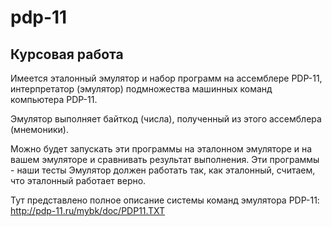 # pdp-11
## Курсовая работа 
Имеется эталонный эмулятор и набор программ на ассемблере PDP-11, интерпретатор (эмулятор) подмножества машинных команд компьютера PDP-11. 

Эмулятор выполняет байткод (числа), полученный из этого ассемблера (мнемоники). 

Можно будет запускать эти программы на эталонном эмуляторе и на вашем эмуляторе и сравнивать результат выполнения. Эти программы - наши тесты
Эмулятор должен работать так, как эталонный, считаем, что эталонный работает верно. 

Тут представлено полное описание системы команд эмулятора PDP-11: http://pdp-11.ru/mybk/doc/PDP11.TXT


